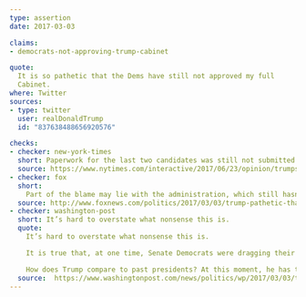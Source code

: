 ```yaml
---
type: assertion
date: 2017-03-03

claims:
- democrats-not-approving-trump-cabinet

quote:
  It is so pathetic that the Dems have still not approved my full
  Cabinet.
where: Twitter
sources:
- type: twitter
  user: realDonaldTrump
  id: "837638488656920576"

checks:
- checker: new-york-times
  short: Paperwork for the last two candidates was still not submitted to the Senate.
  source: https://www.nytimes.com/interactive/2017/06/23/opinion/trumps-lies.html
- checker: fox
  short:
    Part of the blame may lie with the administration, which still hasn’t formally sent the paperwork to the Senate for the nomination of former Georgia Gov. Sonny Perdue to lead the Agriculture Department.
  source: http://www.foxnews.com/politics/2017/03/03/trump-pathetic-that-dems-have-not-approved-full-cabinet.html
- checker: washington-post
  short: It’s hard to overstate what nonsense this is.
  quote:
    It’s hard to overstate what nonsense this is.

    It is true that, at one time, Senate Democrats were dragging their heels on Trump’s Cabinet picks. In January, members of the party boycotted committee votes to advance nominees to the full Senate, slowing the process. In recent weeks, however, the process has happened in regular bursts. Three Cabinet picks have been approved in the last two days.

    How does Trump compare to past presidents? At this moment, he has two unconfirmed Cabinet positions — the same as Barack Obama had on Mar. 3, 2009. In fact, only three of the last six presidents have had their entire Cabinets in place at this point.
  source:  https://www.washingtonpost.com/news/politics/wp/2017/03/03/trump-is-blaming-the-democrats-for-cabinet-delays-that-are-normal-and-his-own-fault/
---
```

